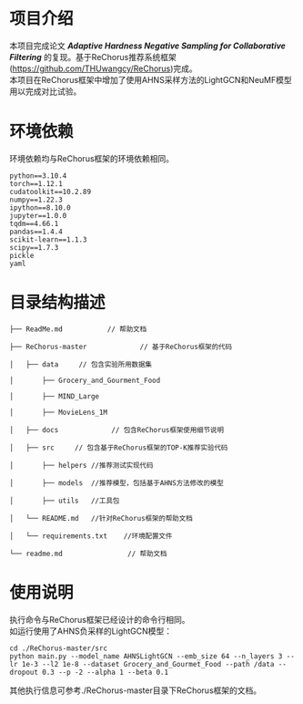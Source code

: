
# 项目介绍
本项目完成论文 ***Adaptive Hardness Negative Sampling for Collaborative Filtering*** 的复现。基于ReChorus推荐系统框架(https://github.com/THUwangcy/ReChorus)完成。  
 本项目在ReChorus框架中增加了使用AHNS采样方法的LightGCN和NeuMF模型用以完成对比试验。

# 环境依赖
环境依赖均与ReChorus框架的环境依赖相同。

    python==3.10.4  
    torch==1.12.1  
    cudatoolkit==10.2.89  
    numpy==1.22.3  
    ipython==8.10.0  
    jupyter==1.0.0  
    tqdm==4.66.1  
    pandas==1.4.4  
    scikit-learn==1.1.3  
    scipy==1.7.3  
    pickle  
    yaml  


# 目录结构描述
    ├── ReadMe.md           // 帮助文档
    
    ├── ReChorus-master             // 基于ReChorus框架的代码
    
    │   ├── data     // 包含实验所用数据集
    
    │       ├── Grocery_and_Gourment_Food

    │       ├── MIND_Large

    │       ├── MovieLens_1M
    
    │   ├── docs             // 包含ReChorus框架使用细节说明
    
    │   ├── src     // 包含基于ReChorus框架的TOP-K推荐实验代码
    
    │       ├── helpers //推荐测试实现代码

    │       ├── models  //推荐模型，包括基于AHNS方法修改的模型

    │       ├── utils   //工具包

    │   └── README.md   //针对ReChorus框架的帮助文档

    │   └── requirements.txt    //环境配置文件
    
    └── readme.md                // 帮助文档


 
# 使用说明
执行命令与ReChorus框架已经设计的命令行相同。  
如运行使用了AHNS负采样的LightGCN模型：  

    cd ./ReChorus-master/src
    python main.py --model_name AHNSLightGCN --emb_size 64 --n_layers 3 --lr 1e-3 --l2 1e-8 --dataset Grocery_and_Gourmet_Food --path /data --dropout 0.3 --p -2 --alpha 1 --beta 0.1  
其他执行信息可参考./ReChorus-master目录下ReChorus框架的文档。
